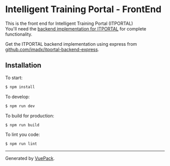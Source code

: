 # Intelligent Training Portal - FrontEnd

This is the front end for Intelligent Training Portal (ITPORTAL)  
You'll need the [backend implementation for ITPORTAL](https://github.com/imadx/itportal-backend-express) for complete functionality.

Get the ITPORTAL backend implementation using express from  [github.com/imadx/itportal-backend-express](https://github.com/imadx/itportal-backend-express).  

## Installation
To start:

```bash
$ npm install
```

To develop:

```bash
$ npm run dev
```

To build for production:

```bash
$ npm run build
```

To lint you code:

```bash
$ npm run lint
```



---

Generated by [VuePack](https://github.com/egoist/vuepack).
